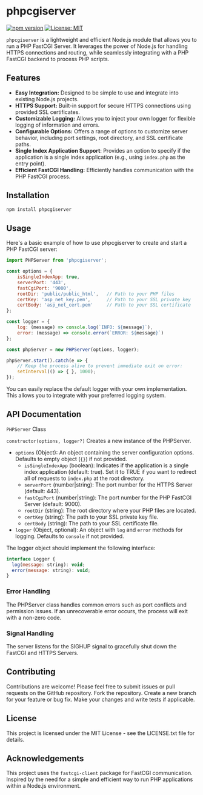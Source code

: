 # phpcgiserver

[![npm version](https://badge.fury.io/js/phpcgiserver.svg)](https://badge.fury.io/js/phpcgiserver)
[![License: MIT](https://img.shields.io/badge/License-MIT-yellow.svg)](https://opensource.org/licenses/MIT)

`phpcgiserver` is a lightweight and efficient Node.js module that allows you to run a PHP FastCGI Server. It leverages the power of Node.js for handling HTTPS connections and routing, while seamlessly integrating with a PHP FastCGI backend to process PHP scripts.

## Features

*   **Easy Integration:** Designed to be simple to use and integrate into existing Node.js projects.
*   **HTTPS Support:** Built-in support for secure HTTPS connections using provided SSL certificates.
*   **Customizable Logging:** Allows you to inject your own logger for flexible logging of information and errors.
*   **Configurable Options:** Offers a range of options to customize server behavior, including port settings, root directory, and SSL certificate paths.
*   **Single Index Application Support**:  Provides an option to specify if the application is a single index application (e.g., using `index.php` as the entry point).
*   **Efficient FastCGI Handling:**  Efficiently handles communication with the PHP FastCGI process.

## Installation
```bash
npm install phpcgiserver
```

## Usage
Here's a basic example of how to use phpcgiserver to create and start a PHP FastCGI server:

```js
import PHPServer from 'phpcgiserver';

const options = {
    isSingleIndexApp: true,
    serverPort: '443',
    fastCgiPort: '9000',
    rootDir: 'public/public_html',   // Path to your PHP files
    certKey: 'asp_net_key.pem',      // Path to your SSL private key
    certBody: 'asp_net_cert.pem'     // Path to your SSL certificate
};

const logger = {
    log: (message) => console.log(`INFO: ${message}`),
    error: (message) => console.error(`ERROR: ${message}`)
};

const phpServer = new PHPServer(options, logger);

phpServer.start().catch(e => {
    // Keep the process alive to prevent immediate exit on error:
    setInterval(() => { }, 1000);
});
```
You can easily replace the default logger with your own implementation. This allows you to integrate with your preferred logging system.

## API Documentation
`PHPServer` Class

`constructor(options, logger?)` Creates a new instance of the PHPServer.

* `options` (Object): An object containing the server configuration options. Defaults to empty object (`{}`) if not provided.
    * `isSingleIndexApp` (boolean): Indicates if the application is a single index application (default: true). Set it to TRUE if you want to redirect all of requests to `index.php` at the root directory.
    * `serverPort` (number|string): The port number for the HTTPS Server (default: 443).
    * `fastCgiPort` (number|string): The port number for the PHP FastCGI Server (default: 9000).
    * `rootDir` (string): The root directory where your PHP files are located.
    * `certKey` (string): The path to your SSL private key file.
    * `certBody` (string): The path to your SSL certificate file.
* `logger` (Object, optional): An object with `log` and `error` methods for logging. Defaults to `console` if not provided.

The logger object should implement the following interface:
```js
interface Logger {
  log(message: string): void;
  error(message: string): void;
}
```

### Error Handling
The PHPServer class handles common errors such as port conflicts and permission issues. If an unrecoverable error occurs, the process will exit with a non-zero code.

### Signal Handling
The server listens for the SIGHUP signal to gracefully shut down the FastCGI and HTTPS Servers.

## Contributing
Contributions are welcome! Please feel free to submit issues or pull requests on the GitHub repository.
Fork the repository.
Create a new branch for your feature or bug fix.
Make your changes and write tests if applicable.

## License
This project is licensed under the MIT License - see the LICENSE.txt file for details.

## Acknowledgements
This project uses the `fastcgi-client` package for FastCGI communication.
Inspired by the need for a simple and efficient way to run PHP applications within a Node.js environment.
